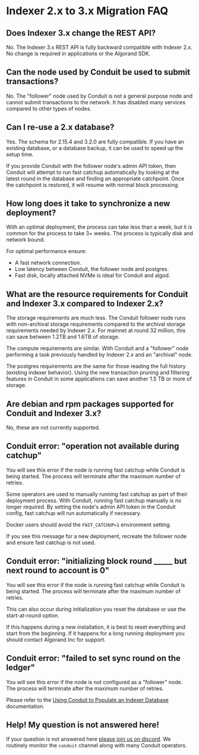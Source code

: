 # Indexer 2.x to 3.x Migration FAQ

## Does Indexer 3.x change the REST API?

No. The Indexer 3.x REST API is fully backward compatible with Indexer 2.x. No change is required in applications or the Algorand SDK.

## Can the node used by Conduit be used to submit transactions?

No. The "follower" node used by Conduit is not a general purpose node and cannot submit transactions to the network. It has disabled many services compared to other types of nodes.

## Can I re-use a 2.x database?

Yes. The schema for 2.15.4 and 3.2.0 are fully compatible. If you have an existing database, or a database backup, it can be used to speed up the setup time.

If you provide Conduit with the follower node's admin API token, then Conduit will attempt to run fast catchup automatically by looking at the latest round in the database and finding an appropriate catchpoint. Once the catchpoint is restored, it will resume with normal block processing.

## How long does it take to synchronize a new deployment?

With an optimal deployment, the process can take less than a week, but it is common for the process to take 3+ weeks. The process is typically disk and network bound.

For optimal performance ensure:
* A fast network connection.
* Low latency between Conduit, the follower node and postgres.
* Fast disk, locally attached NVMe is ideal for Conduit and algod.

## What are the resource requirements for Conduit and Indexer 3.x compared to Indexer 2.x?

The storage requirements are much less. The Conduit follower node runs with non-archival storage requirements compared to the archival storage requirements needed by Indexer 2.x. For mainnet at round 32 million, this can save between 1.2TB and 1.6TB of storage.

The compute requirements are similar. With Conduit and a "follower" node performing a task previously handled by Indexer 2.x and an "archival" node.

The postgres requirements are the same for those reading the full history (existing indexer behavior). Using the new transaction pruning and filtering features in Conduit in some applications can save another 1.5 TB or more of storage.

## Are debian and rpm packages supported for Conduit and Indexer 3.x?

No, these are not currently supported.


## Conduit error: "operation not available during catchup"

You will see this error if the node is running fast catchup while Conduit is being started. The process will terminate after the maximum number of retries.

Some operators are used to manually running fast catchup as part of their deployment process. With Conduit, running fast catchup manually is no longer required. By setting the node's admin API token in the Conduit config, fast catchup will run automatically if necessary.

Docker users should avoid the `FAST_CATCHUP=1` environment setting.

If you see this message for a new deployment, recreate the follower node and ensure fast catchup is not used.

## Conduit error: "initializing block round _____ but next round to account is 0"

You will see this error if the node is running fast catchup while Conduit is being started. The process will terminate after the maximum number of retries.

This can also occur during initialization you reset the database or use the start-at-round option.

If this happens during a new installation, it is best to reset everything and start from the beginning. If it happens for a long running deployment you should contact Algorand Inc for support.

## Conduit error: "failed to set sync round on the ledger"

You will see this error if the node is not configured as a "follower" node. The process will terminate after the maximum number of retries.

Please refer to the [Using Conduit to Populate an Indexer Database](https://github.com/algorand/conduit/blob/master/docs/tutorials/IndexerWriter.md) documentation.

## Help! My question is not answered here!

If your question is not answered here [please join us on discord](https://discord.com/invite/algorand). We routinely monitor the `conduit` channel along with many Conduit operators.
